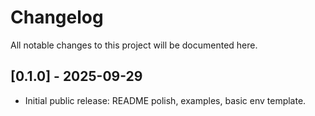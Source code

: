 # Changelog
All notable changes to this project will be documented here.

## [0.1.0] - 2025-09-29
- Initial public release: README polish, examples, basic env template.
